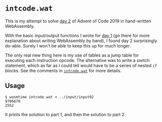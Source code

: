 # `intcode.wat`

This is my attempt to solve [day 2](https://adventofcode.com/2019/day/2) of Advent of Code 2019 in hand-written WebAssembly.

With the basic input/output functions I wrote for [day 1](../day01) (go there for more explanation about writing WebAssembly by hand), I found day 2 surprisingly do-able. Surely I won't be able to keep this up for much longer.

The only real new thing here is my use of tables as a jump table for executing each instruction opcode. The alternative was to write a switch statement, which as far as I could tell would have to be a series of nested `if` blocks. See the comments in [`intcode.wat`](intcode.wat) for more details.

## Usage

```
$ wasmtime intcode.wat < ../input/input02
9706670
2552
```

It prints the solution to part 1, and then the solution to part 2.

